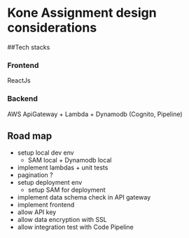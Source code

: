 # Kone Assignment design considerations

##Tech stacks
### Frontend
ReactJs
### Backend
AWS ApiGateway + Lambda + Dynamodb (Cognito, Pipeline)


## Road map
- setup local dev env
  - SAM local + Dynamodb local 
- implement lambdas + unit tests
- pagination ?
- setup deployment env
  - setup SAM for deployment
- implement data schema check in API gateway
- implement frontend
- allow API key
- allow data encryption with SSL 
- allow integration test with Code Pipeline
